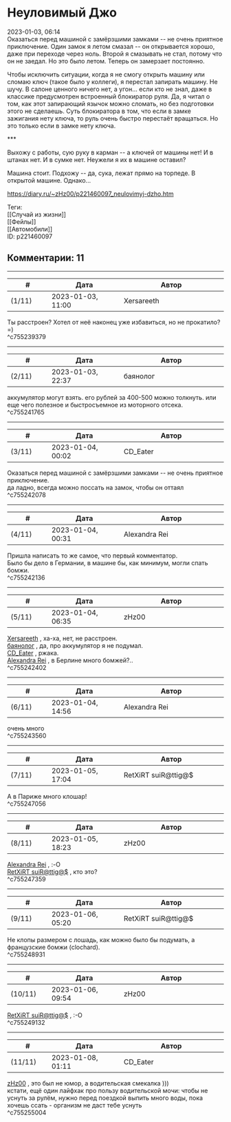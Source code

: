 Неуловимый Джо
==============

  
2023-01-03, 06:14  
 Оказаться перед машиной с замёрзшими замками -- не очень приятное приключение. Один замок я летом смазал -- он открывается хорошо, даже при переходе через ноль. Второй я смазывать не стал, потому что он не заедал. Но это было летом. Теперь он замерзает постоянно.   
   
 Чтобы исключить ситуации, когда я не смогу открыть машину или сломаю ключ (такое было у коллеги), я перестал запирать машину. Не шучу. В салоне ценного ничего нет, а угон... если кто не знал, даже в классике предусмотрен встроенный блокиратор руля. Да, я читал о том, как этот запирающий язычок можно сломать, но без подготовки этого не сделаешь. Суть блокиратора в том, что если в замке зажигания нету ключа, то руль очень быстро перестаёт вращаться. Но это только если в замке нету ключа.   
   
 \*\*\*   
   
 Выхожу с работы, сую руку в карман -- а ключей от машины нет! И в штанах нет. И в сумке нет. Неужели я их в машине оставил?   
   
 Машина стоит. Подхожу -- да, сука, лежат прямо на торпеде. В открытой машине. Однако...   
  
<https://diary.ru/~zHz00/p221460097_neulovimyj-dzho.htm>  
  
Теги:  
[[Случай из жизни]]  
[[Фейлы]]  
[[Автомобили]]  
ID: p221460097  


Комментарии: 11
---------------

  


---



|         #         |              Дата              |                     Автор                     |           ID           |
| --- | --- | --- | --- |
| (1/11) | 2023-01-03, 11:00 | Xersareeth | c755239379 |

  
 Ты расстроен? Хотел от неё наконец уже избавиться, но не прокатило? =)   
 ^c755239379

---



|         #         |              Дата              |                     Автор                     |           ID           |
| --- | --- | --- | --- |
| (2/11) | 2023-01-03, 22:37 | баянолог | c755241765 |

  
 аккумулятор могут взять. его рублей за 400-500 можно толкнуть. или еще чего полезное и быстросъемное из моторного отсека.   
 ^c755241765

---



|         #         |              Дата              |                     Автор                     |           ID           |
| --- | --- | --- | --- |
| (3/11) | 2023-01-04, 00:02 | CD\_Eater | c755242078 |

  
  Оказаться перед машиной с замёрзшими замками -- не очень приятное приключение.    
 да ладно, всегда можно поссать на замок, чтобы он оттаял   
 ^c755242078

---



|         #         |              Дата              |                     Автор                     |           ID           |
| --- | --- | --- | --- |
| (4/11) | 2023-01-04, 00:31 | Alexandra Rei | c755242136 |

  
  Пришла написать то же самое, что первый комментатор.   
 Было бы дело в Германии, в машине бы, как минимум, могли спать бомжи.    
 ^c755242136

---



|         #         |              Дата              |                     Автор                     |           ID           |
| --- | --- | --- | --- |
| (5/11) | 2023-01-04, 06:35 | zHz00 | c755242402 |

  
  [Xersareeth](https://BurrowDeclassified.diary.ru "One more fang")  , ха-ха, нет, не расстроен.   
  [баянолог](https://x509.diary.ru "Розенкрейцлянд. Розенкрейцвилль. Розенкрейцштрассе.")  , да, про аккумулятор я не подумал.   
  [CD\_Eater](https://cd-eater.diary.ru "Записки ДискоЕда")  , ржака.   
  [Alexandra Rei](https://Alexandra-world.diary.ru "[REAL]")  , в Берлине много бомжей?..   
 ^c755242402

---



|         #         |              Дата              |                     Автор                     |           ID           |
| --- | --- | --- | --- |
| (6/11) | 2023-01-04, 14:56 | Alexandra Rei | c755243560 |

  
  очень много    
 ^c755243560

---



|         #         |              Дата              |                     Автор                     |           ID           |
| --- | --- | --- | --- |
| (7/11) | 2023-01-05, 17:04 | RetXiRT suiR@ttig@$ | c755247056 |

  
 А в Париже много клошар!   
 ^c755247056

---



|         #         |              Дата              |                     Автор                     |           ID           |
| --- | --- | --- | --- |
| (8/11) | 2023-01-05, 18:23 | zHz00 | c755247359 |

  
  [Alexandra Rei](https://Alexandra-world.diary.ru "[REAL]")  , :-О   
  [RetXiRT suiR@ttig@$](https://Hellspawn.diary.ru "Atomicautionuclear")  , кто это?   
 ^c755247359

---



|         #         |              Дата              |                     Автор                     |           ID           |
| --- | --- | --- | --- |
| (9/11) | 2023-01-06, 05:20 | RetXiRT suiR@ttig@$ | c755248931 |

  
 Не клопы размером с лошадь, как можно было бы подумать, а французские бомжи (clochard).   
 ^c755248931

---



|         #         |              Дата              |                     Автор                     |           ID           |
| --- | --- | --- | --- |
| (10/11) | 2023-01-06, 09:54 | zHz00 | c755249132 |

  
  [RetXiRT suiR@ttig@$](https://Hellspawn.diary.ru "Atomicautionuclear")  , :-O   
 ^c755249132

---



|         #         |              Дата              |                     Автор                     |           ID           |
| --- | --- | --- | --- |
| (11/11) | 2023-01-08, 01:11 | CD\_Eater | c755255004 |

  
  [zHz00](https://zHz00.diary.ru "Untitled")  , это был не юмор, а водительская смекалка )))   
 кстати, ещё один лайфхак про пользу водительской мочи: чтобы не уснуть за рулём, нужно перед поездкой выпить много воды, пока хочешь ссать - организм не даст тебе уснуть   
 ^c755255004